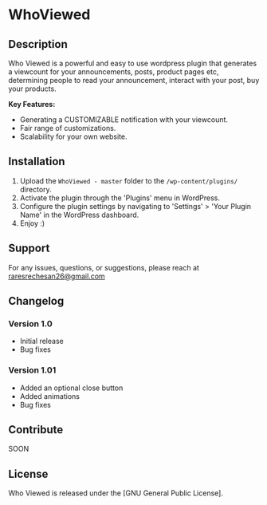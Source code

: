# WhoViewed

## Description

Who Viewed is a powerful and easy to use wordpress plugin that generates a viewcount for your announcements, posts, product pages etc, determining people to 
read your announcement, interact with your post, buy your products.

**Key Features:**
- Generating a CUSTOMIZABLE notification with your viewcount.
- Fair range of customizations.
- Scalability for your own website.

## Installation

1. Upload the `WhoViewed - master` folder to the `/wp-content/plugins/` directory.
2. Activate the plugin through the 'Plugins' menu in WordPress.
3. Configure the plugin settings by navigating to 'Settings' > 'Your Plugin Name' in the WordPress dashboard.
4. Enjoy :)

## Support

For any issues, questions, or suggestions, please reach at raresrechesan26@gmail.com

## Changelog

### Version 1.0
- Initial release
- Bug fixes

### Version 1.01
- Added an optional close button
- Added animations
- Bug fixes

## Contribute

SOON

## License

Who Viewed is released under the [GNU General Public License].
